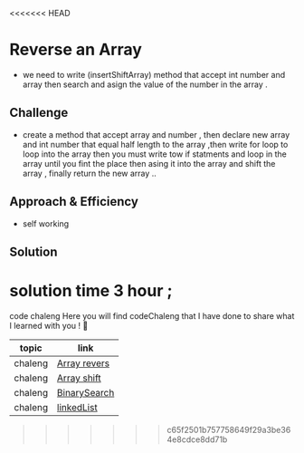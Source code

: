 <<<<<<< HEAD
# Reverse an Array
<!-- Short summary or background information -->
* we need to write (insertShiftArray) method that accept int number and array then search and asign the value of the number in the array .
## Challenge
<!-- Description of the challenge -->
 * create a method that accept array and number , then declare new array and int number that equal half length to the array  ,then write for loop to loop into the array then you must write tow if statments and loop in the array until you fint the place then asing it into the array and shift the array , finally return the new array   ..

## Approach & Efficiency
<!-- What approach did you take? Why? What is the Big O space/time for this approach? -->
 * self working

## Solution
<!-- Embedded whiteboard image -->
solution time 3 hour ;
=======
 code chaleng
Here you will find codeChaleng that I have done  to share what I learned with you ! 💙

 topic          | link  |
| ------------- | ------------- |
| chaleng |[Array revers](chalenges/ArrayReverse.java)  |
| chaleng |[Array shift](chalenges/ArrayShift.java)  |
| chaleng |[BinarySearch](chalenges/BinarySearch.java)  |
| chaleng |[linkedList](chalenges/LinkedList.java)  |
>>>>>>> c65f2501b757758649f29a3be364e8cdce8dd71b
